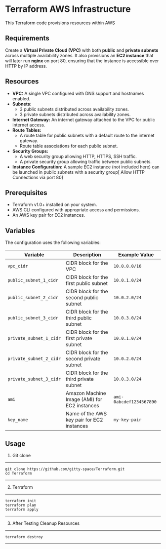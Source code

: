 # Terraform AWS Infrastructure

This Terraform code provisions resources within AWS 

## Requirements
Create a **Virtual Private Cloud (VPC)** with both **public** and **private subnets** across multiple availability zones. It also provisions an **EC2 instance** that will later run **nginx** on port 80, ensuring that the instance is accessible over HTTP by IP address.

## Resources
- **VPC:** A single VPC configured with DNS support and hostnames enabled.
- **Subnets:**
  - 3 public subnets distributed across availability zones.
  - 3 private subnets distributed across availability zones.
- **Internet Gateway:** An internet gateway attached to the VPC for public internet access.
- **Route Tables:**
  - A route table for public subnets with a default route to the internet gateway.
  - Route table associations for each public subnet.
- **Security Groups:**
  - A web security group allowing HTTP, HTTPS, SSH traffic.
  - A private security group allowing traffic between public subnets.
- **Instance Configuration:** A sample EC2 instance (not included here) can be launched in public subnets with a security group[ Allow HTTP Connections via port 80]

## Prerequisites

- Terraform v1.0+ installed on your system.
- AWS CLI configured with appropriate access and permissions.
- An AWS key pair for EC2 instances.

## Variables

The configuration uses the following variables:

| Variable                 | Description                                | Example Value          |
|--------------------------|--------------------------------------------|------------------------|
| `vpc_cidr`              | CIDR block for the VPC                    | `10.0.0.0/16`         |
| `public_subnet_1_cidr`  | CIDR block for the first public subnet     | `10.0.1.0/24`         |
| `public_subnet_2_cidr`  | CIDR block for the second public subnet    | `10.0.2.0/24`         |
| `public_subnet_3_cidr`  | CIDR block for the third public subnet     | `10.0.3.0/24`         |
| `private_subnet_1_cidr` | CIDR block for the first private subnet    | `10.0.1.0/24`       |
| `private_subnet_2_cidr` | CIDR block for the second private subnet   | `10.0.2.0/24`       |
| `private_subnet_3_cidr` | CIDR block for the third private subnet    | `10.0.3.0/24`       |
| `ami`                   | Amazon Machine Image (AMI) for EC2 instances | `ami-0abcdef1234567890` |
| `key_name`              | Name of the AWS key pair for EC2 instances | `my-key-pair`         |


## Usage

1. Git clone
---
    git clone https://github.com/gitty-space/Terraform.git
    cd Terraform
---
2. Terraform
---
    terraform init
    terraform plan
    terraform apply
---
3. After Testing Cleanup Resources 
---
    terraform destroy
---

        